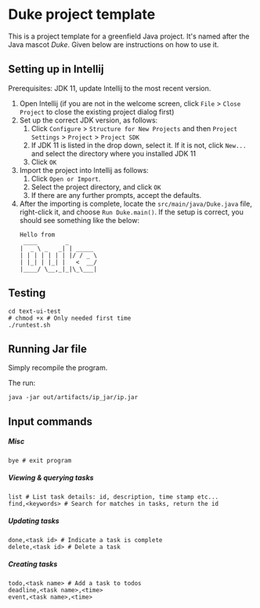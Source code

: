 # Duke project template

This is a project template for a greenfield Java project. It's named after the Java mascot _Duke_. Given below are instructions on how to use it.

## Setting up in Intellij

Prerequisites: JDK 11, update Intellij to the most recent version.

1. Open Intellij (if you are not in the welcome screen, click `File` > `Close Project` to close the existing project dialog first)
1. Set up the correct JDK version, as follows:
   1. Click `Configure` > `Structure for New Projects` and then `Project Settings` > `Project` > `Project SDK`
   1. If JDK 11 is listed in the drop down, select it. If it is not, click `New...` and select the directory where you installed JDK 11
   1. Click `OK`
1. Import the project into Intellij as follows:
   1. Click `Open or Import`.
   1. Select the project directory, and click `OK`
   1. If there are any further prompts, accept the defaults.
1. After the importing is complete, locate the `src/main/java/Duke.java` file, right-click it, and choose `Run Duke.main()`. If the setup is correct, you should see something like the below:
   ```
   Hello from
    ____        _        
   |  _ \ _   _| | _____ 
   | | | | | | | |/ / _ \
   | |_| | |_| |   <  __/
   |____/ \__,_|_|\_\___|
   ```

## Testing

```shell script
cd text-ui-test
# chmod +x # Only needed first time
./runtest.sh
```

## Running Jar file

Simply recompile the program.

The run:

```shell script
java -jar out/artifacts/ip_jar/ip.jar
```

## Input commands

##### Misc
```
bye # exit program
```

##### Viewing & querying tasks
```
list # List task details: id, description, time stamp etc...
find,<keywords> # Search for matches in tasks, return the id
```

##### Updating tasks
```
done,<task id> # Indicate a task is complete
delete,<task id> # Delete a task
```

##### Creating tasks
```
todo,<task name> # Add a task to todos
deadline,<task name>,<time>
event,<task name>,<time>
```